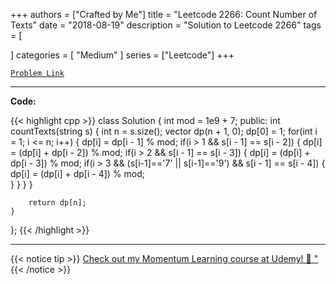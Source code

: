 
+++
authors = ["Crafted by Me"]
title = "Leetcode 2266: Count Number of Texts"
date = "2018-08-19"
description = "Solution to Leetcode 2266"
tags = [
    
]
categories = [
    "Medium"
]
series = ["Leetcode"]
+++



[`Problem Link`](https://leetcode.com/problems/count-number-of-texts/description/)

---

**Code:**

{{< highlight cpp >}}
class Solution {
    int mod = 1e9 + 7;
public:
    int countTexts(string s) {
        int n = s.size();
        vector<int> dp(n + 1, 0);
        dp[0] = 1;
        for(int i = 1; i <= n; i++) {
            dp[i] = dp[i - 1] % mod;
            if(i > 1 && s[i - 1] == s[i - 2]) {
                dp[i] = (dp[i] + dp[i - 2]) % mod;
                if(i > 2 && s[i - 1] == s[i - 3]) {
                    dp[i] = (dp[i] + dp[i - 3]) % mod;
                    if(i > 3 && (s[i-1]=='7' || s[i-1]=='9') && s[i - 1] == s[i - 4]) {
                        dp[i] = (dp[i] + dp[i - 4]) % mod;                        
                    }
                }
            }
        }

        return dp[n];
    }
};
{{< /highlight >}}


---


{{< notice tip >}}
[Check out my Momentum Learning course at Udemy! 🚀 "](https://www.udemy.com/course/blind-75-the-data-structures-and-algorithms-essentials/)
{{< /notice >}}

